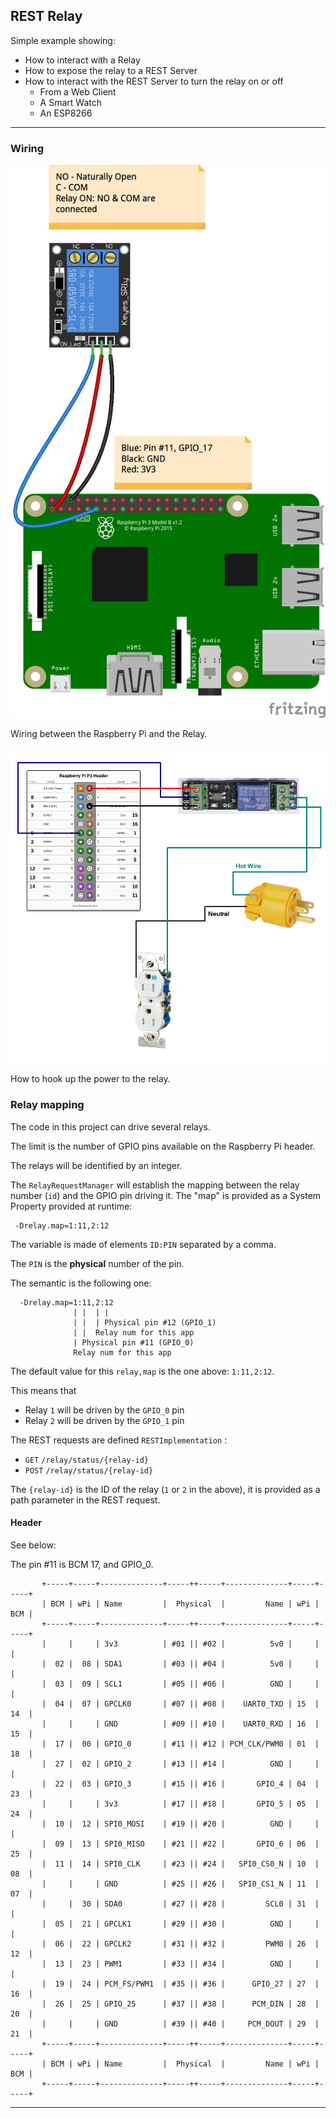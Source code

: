 ## REST Relay
Simple example showing:
- How to interact with a Relay
- How to expose the relay to a REST Server
- How to interact with the REST Server to turn the relay on or off
  - From a Web Client
  - A Smart Watch
  - An ESP8266

---

### Wiring
![Relay wiring](./relay_bb.png)

Wiring between the Raspberry Pi and the Relay.

![Relay wiring](./setup.png)

How to hook up the power to the relay.

### Relay mapping
The code in this project can drive several relays.

The limit is the number of GPIO pins available on the Raspberry Pi header.

The relays will be identified by an integer.

The `RelayRequestManager` will establish the mapping between the relay number (`id`) and
the GPIO pin driving it. The "map" is provided as a System Property provided at runtime:

```
 -Drelay.map=1:11,2:12
```

The variable is made of elements `ID:PIN` separated by a comma.

The `PIN` is the **physical** number of the pin.

The semantic is the following one:
```
  -Drelay.map=1:11,2:12
              | |  | |
              | |  | Physical pin #12 (GPIO_1)
              | |  Relay num for this app
              | Physical pin #11 (GPIO_0)
              Relay num for this app
```

The default value for this `relay,map` is the one above: `1:11,2:12`.

This means that
- Relay `1` will be driven by the `GPIO_0` pin
- Relay `2` will be driven by the `GPIO_1` pin

The REST requests are defined `RESTImplementation` :
- `GET` `/relay/status/{relay-id}`
- `POST` `/relay/status/{relay-id}`

The `{relay-id}` is the ID of the relay (`1` or `2` in the above), it is provided as a path parameter in the REST request.

#### Header
See below:

The pin #11 is BCM 17, and GPIO_0.

```
       +-----+-----+--------------+-----++-----+--------------+-----+-----+
       | BCM | wPi | Name         |  Physical  |         Name | wPi | BCM |
       +-----+-----+--------------+-----++-----+--------------+-----+-----+
       |     |     | 3v3          | #01 || #02 |          5v0 |     |     |
       |  02 |  08 | SDA1         | #03 || #04 |          5v0 |     |     |
       |  03 |  09 | SCL1         | #05 || #06 |          GND |     |     |
       |  04 |  07 | GPCLK0       | #07 || #08 |    UART0_TXD | 15  | 14  |
       |     |     | GND          | #09 || #10 |    UART0_RXD | 16  | 15  |
       |  17 |  00 | GPIO_0       | #11 || #12 | PCM_CLK/PWM0 | 01  | 18  |
       |  27 |  02 | GPIO_2       | #13 || #14 |          GND |     |     |
       |  22 |  03 | GPIO_3       | #15 || #16 |       GPIO_4 | 04  | 23  |
       |     |     | 3v3          | #17 || #18 |       GPIO_5 | 05  | 24  |
       |  10 |  12 | SPI0_MOSI    | #19 || #20 |          GND |     |     |
       |  09 |  13 | SPI0_MISO    | #21 || #22 |       GPIO_6 | 06  | 25  |
       |  11 |  14 | SPI0_CLK     | #23 || #24 |   SPI0_CS0_N | 10  | 08  |
       |     |     | GND          | #25 || #26 |   SPI0_CS1_N | 11  | 07  |
       |     |  30 | SDA0         | #27 || #28 |         SCL0 | 31  |     |
       |  05 |  21 | GPCLK1       | #29 || #30 |          GND |     |     |
       |  06 |  22 | GPCLK2       | #31 || #32 |         PWM0 | 26  | 12  |
       |  13 |  23 | PWM1         | #33 || #34 |          GND |     |     |
       |  19 |  24 | PCM_FS/PWM1  | #35 || #36 |      GPIO_27 | 27  | 16  |
       |  26 |  25 | GPIO_25      | #37 || #38 |      PCM_DIN | 28  | 20  |
       |     |     | GND          | #39 || #40 |     PCM_DOUT | 29  | 21  |
       +-----+-----+--------------+-----++-----+--------------+-----+-----+
       | BCM | wPi | Name         |  Physical  |         Name | wPi | BCM |
       +-----+-----+--------------+-----++-----+--------------+-----+-----+
```
---
